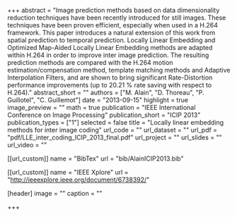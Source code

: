 +++
abstract = "Image prediction methods based on data dimensionality reduction techniques have been recently introduced for still images. These techniques have been proven efficient, especially when used in a H.264 framework. This paper introduces a natural extension of this work from spatial prediction to temporal prediction. Locally Linear Embedding and Optimized Map-Aided Locally Linear Embedding methods are adapted within H.264 in order to improve inter image prediction. The resulting prediction methods are compared with the H.264 motion estimation/compensation method, template matching methods and Adaptive Interpolation Filters, and are shown to bring significant Rate-Distortion performance improvements (up to 20.21 % rate saving with respect to H.264)."
abstract_short = ""
authors = ["M. Alain", "D. Thoreau", "P. Guillotel", "C. Guillemot"]
date = "2013-09-15"
highlight = true
image_preview = ""
math = true
publication = "IEEE International Conference on Image Processing"
publication_short = "ICIP 2013"
publication_types = ["1"]
selected = false
title = "Locally linear embedding methods for inter image coding"
url_code = ""
url_dataset = ""
url_pdf = "pdf/LLE_inter_coding_ICIP_2013_final.pdf"
url_project = ""
url_slides = ""
url_video = ""

[[url_custom]]
name = "BibTex"
url = "bib/AlainICIP2013.bib"

[[url_custom]]
name = "IEEE Xplore"
url = "http://ieeexplore.ieee.org/document/6738392/"

[header]
image = ""
caption = ""

+++

